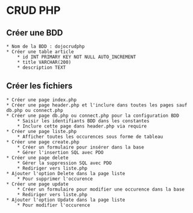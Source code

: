 # CRUD PHP

## Créer une BDD
    * Nom de la BDD : dojocrudphp
    * Créer une table article
        * id INT PRIMARY KEY NOT NULL AUTO_INCREMENT
        * title VARCHAR(200)
        * description TEXT
## Créer les fichiers
        
    * Créer une page index.php
    * Créer une page header.php et l'inclure dans toutes les pages sauf db.php ou connect.php
    * Créer une page db.php ou connect.php pour la configuration BDD
        * Saisir les identifiants BDD dans les constantes
        * Inclure cette page dans header.php via require
    * Créer une page liste.php
        * Afficher toutes les occurences sous forme de tableau
    * Créer une page create.php
        * Créer un formulaire pour insérer dans la base
        * Gérer l'insertion SQL avec PDO
    * Créer une page delete
        * Gérer la suppression SQL avec PDO
        * Rediriger vers liste.php
    * Ajouter l'option Delete dans la page liste
        * Pour supprimer l'occurence
    * Créer une page update
        * Créer un formulaire pour modifier une occurence dans la base
        * Rediriger vers liste.php
    * Ajouter l'option Update dans la page liste
        * Pour modifier l'occurence
